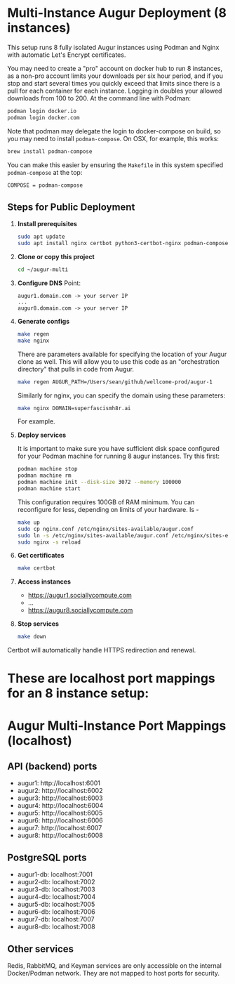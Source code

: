 # Multi-Instance Augur Deployment (8 instances)

This setup runs 8 fully isolated Augur instances using Podman and Nginx with automatic Let's Encrypt certificates.

You may need to create a "pro" account on docker hub to run 8 instances, as a non-pro account limits your downloads per six hour period, and if you stop and start several times you quickly exceed that limits since there is a pull for each container for each instance. Logging in doubles your allowed downloads from 100 to 200. At the command line with Podman: 
```bash
podman login docker.io 
podman login docker.com 
``` 

Note that podman may delegate the login to docker-compose on build, so you may need to install `podman-compose`. On OSX, for example, this works: 
```bash
brew install podman-compose
```

You can make this easier by ensuring the `Makefile` in this system specified `podman-compose` at the top:
```bash
COMPOSE = podman-compose
```

## Steps for Public Deployment

1. **Install prerequisites**
   ```bash
   sudo apt update
   sudo apt install nginx certbot python3-certbot-nginx podman-compose
   ```

2. **Clone or copy this project**
   ```bash
   cd ~/augur-multi
   ```

3. **Configure DNS**
   Point:
   ```
   augur1.domain.com -> your server IP
   ...
   augur8.domain.com -> your server IP
   ```

4. **Generate configs**
   ```bash
   make regen
   make nginx
   ```

   There are parameters available for specifying the location of your Augur clone as well. This will allow you to use this code as an "orchestration directory" that pulls in code from Augur. 
   ```bash
   make regen AUGUR_PATH=/Users/sean/github/wellcome-prod/augur-1 
   ```

   Similarly for nginx, you can specify the domain using these parameters: 
   ```bash
   make nginx DOMAIN=superfascismh8r.ai
   ```

   For example. 

5. **Deploy services**

   It is important to make sure you have sufficient disk space configured for your Podman machine for running 8 augur instances. Try this first: 
   ```bash
   podman machine stop
   podman machine rm
   podman machine init --disk-size 3072 --memory 100000
   podman machine start
   ```

   This configuration requires 100GB of RAM minimum. You can reconfigure for less, depending on limits of your hardware. ls -

   ```bash
   make up
   sudo cp nginx.conf /etc/nginx/sites-available/augur.conf
   sudo ln -s /etc/nginx/sites-available/augur.conf /etc/nginx/sites-enabled/
   sudo nginx -s reload
   ```

6. **Get certificates**
   ```bash
   make certbot
   ```

7. **Access instances**
   - https://augur1.sociallycompute.com
   - …
   - https://augur8.sociallycompute.com

8. **Stop services**
   ```bash
   make down
   ```

Certbot will automatically handle HTTPS redirection and renewal.


# These are localhost port mappings for an 8 instance setup: 

# Augur Multi-Instance Port Mappings (localhost)

## API (backend) ports
   - augur1: http://localhost:6001
   - augur2: http://localhost:6002
   - augur3: http://localhost:6003
   - augur4: http://localhost:6004
   - augur5: http://localhost:6005
   - augur6: http://localhost:6006
   - augur7: http://localhost:6007
   - augur8: http://localhost:6008

## PostgreSQL ports
   - augur1-db: localhost:7001
   - augur2-db: localhost:7002
   - augur3-db: localhost:7003
   - augur4-db: localhost:7004
   - augur5-db: localhost:7005
   - augur6-db: localhost:7006
   - augur7-db: localhost:7007
   - augur8-db: localhost:7008

## Other services
Redis, RabbitMQ, and Keyman services are only accessible on the internal Docker/Podman network.
They are not mapped to host ports for security.